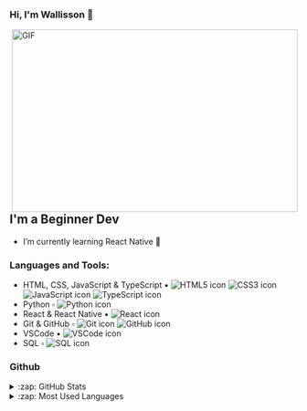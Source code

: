 ### Hi, I'm Wallisson 👋

 <img align="right" alt="GIF" src="https://remakelearning.org/wp-content/uploads/2020/01/122.gif" width="500" height="320" />


## I'm a Beginner Dev
- I’m currently learning React Native 🌱

### Languages and Tools:
- HTML, CSS, JavaScript & TypeScript ▪   <img src="https://img.icons8.com/color/18/000000/html-5.png" alt="HTML5 icon"/> <img src="https://img.icons8.com/color/18/000000/css3.png" alt="CSS3 icon"/> <img src="https://img.icons8.com/color/18/000000/javascript.png" alt="JavaScript icon"/> <img src="https://img.icons8.com/color/18/000000/typescript.png" alt="TypeScript icon"/>
- Python ▫   <img src="https://img.icons8.com/color/18/000000/python.png" alt="Python icon"/>
- React & React Native ▪ <img src="https://img.icons8.com/plasticine/18/000000/react.png" alt="React icon"/>
- Git & GitHub ▫   <img src="https://img.icons8.com/color/18/000000/git.png" alt="Git icon"/> <img src="https://img.icons8.com/color/18/000000/github--v1.png" alt="GitHub icon"/>
- VSCode ▪   <img src="https://img.icons8.com/color/18/000000/visual-studio-code-2019.png" alt="VSCode icon"/>
- SQL ▫   <img src="https://img.icons8.com/dusk/18/000000/database-restore.png" alt="SQL icon"/>

### Github
<details>
  <summary>:zap: GitHub Stats</summary>

  <img align="left" alt="Wallisson's GitHub Stats" src="https://github-readme-stats.vercel.app/api?username=wallissonpr&show_icons=true&hide_border=true" />

</details>

<details>
  <summary>:zap: Most Used Languages</summary>

<img align="left" alt="Wallisson GitHub Top Languages" src="https://github-readme-stats.vercel.app/api/top-langs/?username=wallissonpr" />

</details>
